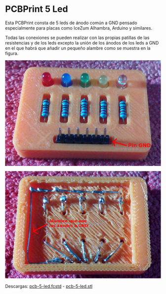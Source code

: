 # PCBPrint 5 Led

Esta PCBPrint consta de 5 leds de ánodo común a GND pensado especialmente para placas como IceZum Alhambra, Arduino y similares.

Todas las conexiones se pueden realizar con las propias patillas de las resistencias y de los leds excepto la unión de los ánodos de los leds a GND en el que habrá que añadir un pequeño alambre como se muestra en la figura.

![Parte delantera](../images/PCB-5-led_01.jpg)

![Parte trasera](../images/PCB-5-led_02.jpg)

Descargas:
[pcb-5-led.fcstd](../fcstd/pcb-5-led.fcstd) - [pcb-5-led.stl](../stl/pcb-5-led.stl)
